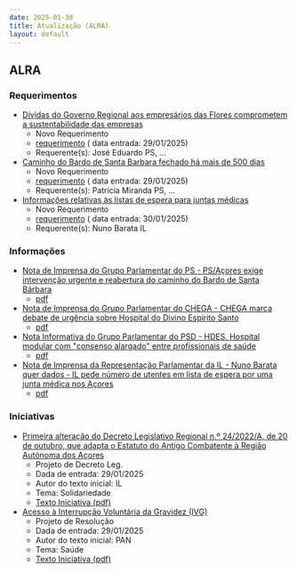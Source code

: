 ```yaml
---
date: 2025-01-30
title: Atualização (ALRA)
layout: default
---
```

## ALRA

### Requerimentos

* [Dívidas do Governo Regional aos empresários das Flores comprometem a sustentabilidade das empresas](http://base.alra.pt:82/4DACTION/w_pesquisa_registo/4/8680)
  * Novo Requerimento
  * [requerimento](http://base.alra.pt:82/Doc_Req/XIIIreque259.pdf) ( data entrada: 29/01/2025)
  * Requerente(s): José Eduardo PS, ...
* [Caminho do Bardo de Santa Barbara fechado há mais de 500 dias](http://base.alra.pt:82/4DACTION/w_pesquisa_registo/4/8682)
  * Novo Requerimento
  * [requerimento](http://base.alra.pt:82/Doc_Req/XIIIreque260.pdf) ( data entrada: 29/01/2025)
  * Requerente(s): Patrícia Miranda PS, ...
* [Informações relativas às listas de espera para juntas médicas](http://base.alra.pt:82/4DACTION/w_pesquisa_registo/4/8683)
  * Novo Requerimento
  * [requerimento](http://base.alra.pt:82/Doc_Req/XIIIreque261.pdf) ( data entrada: 30/01/2025)
  * Requerente(s): Nuno Barata IL

### Informações

* [Nota de Imprensa do Grupo Parlamentar do PS - PS/Açores exige intervenção urgente e reabertura do caminho do Bardo de Santa Bárbara](http://base.alra.pt:82/4DACTION/w_pesquisa_registo/8/21056)
  * [pdf](http://base.alra.pt:82/Doc_Noticias/NI21056.pdf)
* [Nota de Imprensa do Grupo Parlamentar do CHEGA - CHEGA marca debate de urgência sobre Hospital do Divino Espírito Santo](http://base.alra.pt:82/4DACTION/w_pesquisa_registo/8/21057)
  * [pdf](http://base.alra.pt:82/Doc_Noticias/NI21057.pdf)
* [Nota Informativa do Grupo Parlamentar do PSD - HDES. Hospital modular com "consenso alargado" entre profissionais de saúde](http://base.alra.pt:82/4DACTION/w_pesquisa_registo/8/21054)
  * [pdf](http://base.alra.pt:82/Doc_Noticias/NI21054.pdf)
* [Nota de Imprensa da Representação Parlamentar da IL - Nuno Barata quer dados - IL pede número de utentes em lista de espera por uma junta médica nos Açores](http://base.alra.pt:82/4DACTION/w_pesquisa_registo/8/21055)
  * [pdf](http://base.alra.pt:82/Doc_Noticias/NI21055.pdf)

### Iniciativas

* [Primeira alteração do Decreto Legislativo Regional n.º 24/2022/A, de 20 de outubro, que adapta o Estatuto do Antigo Combatente à Região Autónoma dos Açores](http://base.alra.pt:82/4DACTION/w_pesquisa_registo/3/3678)
  * Projeto de Decreto Leg.
  * Dada de entrada: 29/01/2025
  * Autor do texto inicial: IL
  * Tema: Solidariedade
  * [Texto Iniciativa (pdf)](http://base.alra.pt:82/iniciativas/iniciativas/XIIIEPjDLR027.pdf)
* [Acesso à Interrupção Voluntária da Gravidez (IVG)](http://base.alra.pt:82/4DACTION/w_pesquisa_registo/3/3679)
  * Projeto de Resolução
  * Dada de entrada: 29/01/2025
  * Autor do texto inicial: PAN
  * Tema: Saúde
  * [Texto Iniciativa (pdf)](http://base.alra.pt:82/iniciativas/iniciativas/XIIIEPjR028.pdf)
